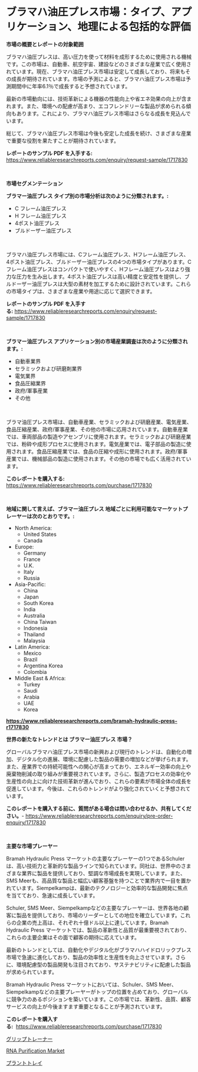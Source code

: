 <p><h1>ブラマハ油圧プレス市場：タイプ、アプリケーション、地理による包括的な評価</h1></p><p><strong>市場の概要とレポートの対象範囲</strong></p>
<p><p>ブラマハ油圧プレスは、高い圧力を使って材料を成形するために使用される機械です。この市場は、自動車、航空宇宙、建設などのさまざまな産業で広く使用されています。現在、ブラマハ油圧プレス市場は安定して成長しており、将来もその成長が期待されています。市場の予測によると、ブラマハ油圧プレス市場は予測期間中に年率6.1％で成長すると予想されています。</p><p>最新の市場動向には、技術革新による機器の性能向上や省エネ効果の向上が含まれます。また、環境への配慮が高まり、エコフレンドリーな製品が求められる傾向もあります。これにより、ブラマハ油圧プレス市場はさらなる成長を見込んでいます。</p><p>総じて、ブラマハ油圧プレス市場は今後も安定した成長を続け、さまざまな産業で重要な役割を果たすことが期待されています。</p></p>
<p><strong>レポートのサンプル PDF を入手する:</strong> <a href="https://www.reliableresearchreports.com/enquiry/request-sample/1717830">https://www.reliableresearchreports.com/enquiry/request-sample/1717830</a></p>
<p>&nbsp;</p>
<p><strong>市場セグメンテーション</strong></p>
<p><strong>ブラマー油圧プレス タイプ別の市場分析は次のように分類されます。:</strong></p>
<p><ul><li>C フレーム油圧プレス</li><li>H フレーム油圧プレス</li><li>4ポスト油圧プレス</li><li>ブルドーザー油圧プレス</li></ul></p>
<p>&nbsp;</p>
<p><p>ブラマハ油圧プレス市場には、Cフレーム油圧プレス、Hフレーム油圧プレス、4ポスト油圧プレス、ブルドーザー油圧プレスの4つの市場タイプがあります。Cフレーム油圧プレスはコンパクトで使いやすく、Hフレーム油圧プレスはより強力な圧力を生み出します。4ポスト油圧プレスは高い精度と安定性を提供し、ブルドーザー油圧プレスは大型の素材を加工するために設計されています。これらの市場タイプは、さまざまな産業や用途に応じて選択できます。</p></p>
<p><strong>レポートのサンプル PDF を入手する:</strong>&nbsp;<a href="https://www.reliableresearchreports.com/enquiry/request-sample/1717830">https://www.reliableresearchreports.com/enquiry/request-sample/1717830</a></p>
<p>&nbsp;</p>
<p><strong> ブラマー油圧プレス アプリケーション別の市場産業調査は次のように分類されます。:</strong></p>
<p><ul><li>自動車業界</li><li>セラミックおよび研磨剤業界</li><li>電気業界</li><li>食品圧縮業界</li><li>政府/軍事産業</li><li>その他</li></ul></p>
<p>&nbsp;</p>
<p><p>ブラマ油圧プレス市場は、自動車産業、セラミックおよび研磨産業、電気産業、食品圧縮産業、政府/軍事産業、その他の市場に応用されています。自動車産業では、車両部品の製造やアセンブリに使用されます。セラミックおよび研磨産業では、粉砕や成形プロセスに使用されます。電気産業では、電子部品の製造に使用されます。食品圧縮産業では、食品の圧縮や成形に使用されます。政府/軍事産業では、機械部品の製造に使用されます。その他の市場でも広く活用されています。</p></p>
<p><strong>このレポートを購入する:</strong>&nbsp; <a href="https://www.reliableresearchreports.com/purchase/1717830">https://www.reliableresearchreports.com/purchase/1717830</a></p>
<p>&nbsp;</p>
<p><strong>地域に関して言えば、ブラマー油圧プレス 地域ごとに利用可能なマーケットプレーヤーは次のとおりです。:</strong></p>
<p><ul>
    <li>
        North America:
        <ul>
            <li>United States</li>
            <li>Canada</li>
        </ul>
    </li>
    <li>
        Europe:
        <ul>
            <li>Germany</li>
            <li>France</li>
            <li>U.K.</li>
            <li>Italy</li>
            <li>Russia</li>
        </ul>
    </li>
    <li>
        Asia-Pacific:
        <ul>
            <li>China</li>
            <li>Japan</li>
            <li>South Korea</li>
            <li>India</li>
            <li>Australia</li>
            <li>China Taiwan</li>
            <li>Indonesia</li>
            <li>Thailand</li>
            <li>Malaysia</li>
        </ul>
    </li>
    <li>
        Latin America:
        <ul>
            <li>Mexico</li>
            <li>Brazil</li>
            <li>Argentina Korea</li>
            <li>Colombia</li>
        </ul>
    </li>
    <li>
        Middle East & Africa:
        <ul>
            <li>Turkey</li>
            <li>Saudi</li>
            <li>Arabia</li>
            <li>UAE</li>
            <li>Korea</li>
        </ul>
    </li>
    </ul></p>
<p><strong><a href="https://www.reliableresearchreports.com/bramah-hydraulic-press-r1717830">https://www.reliableresearchreports.com/bramah-hydraulic-press-r1717830</a></strong>&nbsp;</p>
<p><strong>世界の新たなトレンドとは ブラマー油圧プレス 市場？</strong></p>
<p><p>グローバルブラマハ油圧プレス市場の新興および現行のトレンドは、自動化の増加、デジタル化の進展、環境に配慮した製品の需要の増加などが挙げられます。また、産業界での持続可能性への関心が高まっており、エネルギー効率の向上や廃棄物削減の取り組みが重要視されています。さらに、製造プロセスの効率化や生産性の向上に向けた技術革新が進んでおり、これらの要素が市場全体の成長を促進しています。今後は、これらのトレンドがより強化されていくと予想されています。</p></p>
<p><strong>このレポートを購入する前に、質問がある場合は問い合わせるか、共有してください。</strong>- <a href="https://www.reliableresearchreports.com/enquiry/pre-order-enquiry/1717830">https://www.reliableresearchreports.com/enquiry/pre-order-enquiry/1717830</a></p>
<p>&nbsp;</p>
<p><strong>主要な市場プレーヤー</strong></p>
<p><p>Bramah Hydraulic Press マーケットの主要なプレーヤーの1つであるSchulerは、高い技術力と革新的な製品ラインで知られています。同社は、世界中のさまざまな業界に製品を提供しており、堅調な市場成長を実現しています。また、SMS Meerも、高品質な製品と幅広い顧客基盤を持つことで業界内で一目を置かれています。Siempelkampは、最新のテクノロジーと効率的な製品開発に焦点を当てており、急速に成長しています。</p><p>Schuler, SMS Meer、Siempelkampなどの主要なプレーヤーは、世界各地の顧客に製品を提供しており、市場のリーダーとしての地位を確立しています。これらの企業の売上高は、それぞれ十億ドル以上に達しています。Bramah Hydraulic Press マーケットでは、製品の革新性と品質が最重要視されており、これらの主要企業はその面で顧客の期待に応えています。</p><p>最新のトレンドとしては、自動化やデジタル化がブラマハハイドロリックプレス市場で急速に進化しており、製品の効率性と生産性を向上させています。さらに、環境配慮型の製品開発も注目されており、サステナビリティに配慮した製品が求められています。</p><p>Bramah Hydraulic Press マーケットにおいては、Schuler、SMS Meer、Siempelkampなどの主要プレーヤーがトップの位置を占めており、グローバルに競争力のあるポジションを築いています。この市場では、革新性、品質、顧客サービスの向上が今後ますます重要となることが予測されています。</p></p>
<p><strong>このレポートを購入する:</strong>&nbsp;&nbsp;<a href="https://www.reliableresearchreports.com/purchase/1717830">https://www.reliableresearchreports.com/purchase/1717830</a></p>
<p><p><a href="https://github.com/KaydenJohns1964/Market-Research-Report-List-1/blob/main/382375625194.md">グリップトレーナー</a></p><p><a href="https://github.com/mancsybtousav/Market-Research-Report-List-2/blob/main/rna-purification-market.md">RNA Purification Market</a></p><p><a href="https://github.com/marbadji/Market-Research-Report-List-1/blob/main/875168225193.md">プラントトレイ</a></p></p>